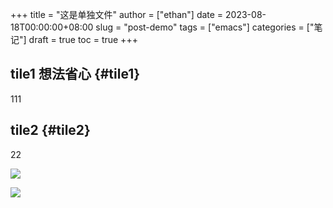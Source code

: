 +++
title = "这是单独文件"
author = ["ethan"]
date = 2023-08-18T00:00:00+08:00
slug = "post-demo"
tags = ["emacs"]
categories = ["笔记"]
draft = true
toc = true
+++


## tile1 <span class="tag"><span class="__">想法</span><span class="__">省心</span></span> {#tile1}

111

## tile2 {#tile2}

22

![](/img/16-48-22_5_screenshot.png)

![](/img/17-07-50_5_screenshot.png)
